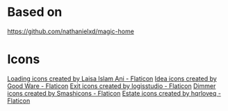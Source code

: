 ﻿# Based on
https://github.com/nathanielxd/magic-home

# Icons
<a href="https://www.flaticon.com/free-icons/loading" title="loading icons">Loading icons created by Laisa Islam Ani - Flaticon</a>
<a href="https://www.flaticon.com/free-icons/idea" title="idea icons">Idea icons created by Good Ware - Flaticon</a>
<a href="https://www.flaticon.com/free-icons/exit" title="exit icons">Exit icons created by logisstudio - Flaticon</a>
<a href="https://www.flaticon.com/free-icons/dimmer" title="dimmer icons">Dimmer icons created by Smashicons - Flaticon</a>
<a href="https://www.flaticon.com/free-icons/estate" title="estate icons">Estate icons created by hqrloveq - Flaticon</a>
